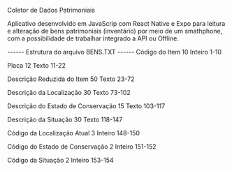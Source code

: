 Coletor de Dados Patrimoniais

Aplicativo desenvolvido em JavaScrip com React Native e Expo para leitura e alteração de bens patrimoniais (inventário) por meio de um smathphone, com a possibilidade de trabalhar integrado a API ou Offline.



------ Estrutura do arquivo BENS.TXT ------
Código do Item 				10 Inteiro 	  1-10

Placa 	   				12 Texto  	 11-22

Descrição Reduzida do Item 		50 Texto 	 23-72

Descrição da Localização 		30 Texto 	 73-102

Descrição do Estado de Conservação 	15 Texto 	103-117

Descrição da Situação  			30 Texto 	118-147

Código da Localização Atual 	 	 3 Inteiro 	148-150

Código do Estado de Conservação 	 2 Inteiro 	151-152

Código da Situação 			 2 Inteiro 	153-154

